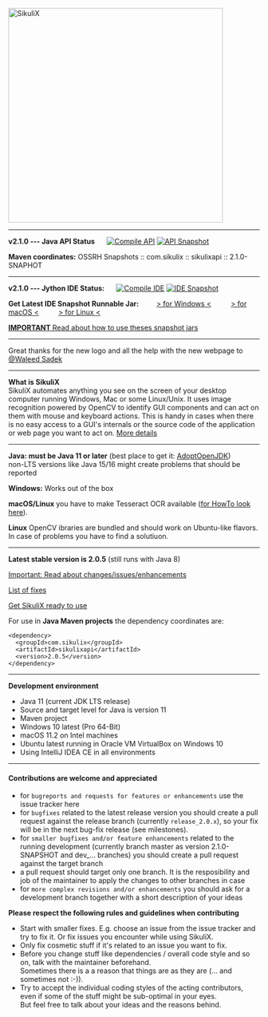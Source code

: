 [<img src="https://github.com/RaiMan/SikuliX1/blob/master/Support/sikulix-red.png" alt="SikuliX" width="430">](https://sikulix.github.io)

---
**v2.1.0 --- Java API Status**&nbsp;&nbsp;&nbsp;&nbsp;&nbsp;&nbsp;[![Compile API](https://github.com/RaiMan/SikuliX1/actions/workflows/api-compile.yml/badge.svg)](https://github.com/RaiMan/SikuliX1/actions/workflows/api-compile.yml) [![API Snapshot](https://github.com/RaiMan/SikuliX1/actions/workflows/api-snapshot.yml/badge.svg)](https://github.com/RaiMan/SikuliX1/actions/workflows/api-snapshot.yml) 

**Maven coordinates:** OSSRH Snapshots :: com.sikulix :: sikulixapi :: 2.1.0-SNAPHOT

---
**v2.1.0 --- Jython IDE Status:**&nbsp;&nbsp;&nbsp;&nbsp;&nbsp;&nbsp;[![Compile IDE](https://github.com/RaiMan/SikuliX1/actions/workflows/ide-compile.yml/badge.svg)](https://github.com/RaiMan/SikuliX1/actions/workflows/ide-compile.yml) [![IDE Snapshot](https://github.com/RaiMan/SikuliX1/actions/workflows/ide-snapshot.yml/badge.svg)](https://github.com/RaiMan/SikuliX1/actions/workflows/ide-snapshot.yml) 

**Get Latest IDE Snapshot Runnable Jar:**&nbsp;&nbsp;&nbsp;&nbsp;&nbsp;&nbsp;&nbsp;&nbsp;
[> for Windows <](https://oss.sonatype.org/content/repositories/snapshots/com/sikulix/sikulixwin/2.1.0-SNAPSHOT/sikulixwin-2.1.0-20210522.165201-1.jar) &nbsp;&nbsp;&nbsp;&nbsp;&nbsp;&nbsp;&nbsp;&nbsp;
[> for macOS <](https://oss.sonatype.org/content/repositories/snapshots/com/sikulix/sikulixmac/2.1.0-SNAPSHOT/sikulixmac-2.1.0-20210522.165238-4.jar) &nbsp;&nbsp;&nbsp;&nbsp;&nbsp;&nbsp;&nbsp;&nbsp;
[> for Linux <](https://oss.sonatype.org/content/repositories/snapshots/com/sikulix/sikulixlux/2.1.0-SNAPSHOT/sikulixlux-2.1.0-20210522.165316-1.jar) &nbsp;&nbsp;&nbsp;&nbsp;&nbsp;&nbsp;&nbsp;&nbsp;

[**IMPORTANT** Read about how to use theses snapshot jars](https://github.com/RaiMan/SikuliX1/blob/master/IDE/README.md)

----
Great thanks for the new logo and all the help with the new webpage to [@Waleed Sadek](https://github.com/waleedsadek-panx)

---
**What is SikuliX**<br>SikuliX automates anything you see on the screen of your desktop computer 
running Windows, Mac or some Linux/Unix. It uses image recognition powered by OpenCV to identify 
GUI components and can act on them with mouse and keyboard actions.
This is handy in cases when there is no easy access to a GUI's internals or 
the source code of the application or web page you want to act on. [More details](http://sikulix.com)

<hr>

**Java: must be Java 11 or later** (best place to get it: [AdoptOpenJDK](https://adoptopenjdk.net))
<br>non-LTS versions like Java 15/16 might create problems that should be reported

**Windows:** Works out of the box

**macOS/Linux** you have to make Tesseract OCR available ([for HowTo look here](https://github.com/RaiMan/SikuliX1/wiki/macOS-Linux:-Support-libraries-for-Tess4J-Tesseract-4-OCR)).

**Linux** OpenCV ibraries are bundled and should work on Ubuntu-like flavors. In case of problems you have to find a solutiuon.

<hr>

**Latest stable version is 2.0.5** (still runs with Java 8)

[Important: Read about changes/issues/enhancements](https://github.com/RaiMan/SikuliX1/wiki/About-actual-release-version)

[List of fixes](https://github.com/RaiMan/SikuliX1/wiki/ZZZ-Bug-Fixes)

[Get SikuliX ready to use](https://raiman.github.io/SikuliX1/downloads.html)
 
For use in **Java Maven projects** the dependency coordinates are:
```
<dependency>
  <groupId>com.sikulix</groupId>
  <artifactId>sikulixapi</artifactId>
  <version>2.0.5</version>
</dependency>
```
<hr>

**Development environment**

 - Java 11 (current JDK LTS release)
 - Source and target level for Java is version 11
 - Maven project
 - Windows 10 latest (Pro 64-Bit)
 - macOS 11.2 on Intel machines
 - Ubuntu latest running in Oracle VM VirtualBox on Windows 10
 - Using IntelliJ IDEA CE in all environments

<hr>

#### Contributions are welcome and appreciated
 - for `bugreports and requests for features or enhancements` use the issue tracker here
 - for `bugfixes` related to the latest release version you should create a pull request against the release branch (currently `release_2.0.x`), so your fix will be in the next bug-fix release (see milestones).
- for `smaller bugfixes and/or feature enhancements` related to the running development (currently branch master as version 2.1.0-SNAPSHOT and dev_... branches) you should create a pull request against the target branch
- a pull request should target only one branch. It is the resposibility and job of the maintainer to apply the changes to other branches in case 
- for `more complex revisions and/or enhancements` you should ask for a development branch together with a short description of your ideas
 
 **Please respect the following rules and guidelines when contributing**
  - Start with smaller fixes. E.g. choose an issue from the issue tracker and try to fix it. Or fix issues you encounter while using SikuliX.
  - Only fix cosmetic stuff if it's related to an issue you want to fix.
  - Before you change stuff like dependencies / overall code style and so on, talk with the maintainer beforehand.<br>Sometimes there is a a reason that things are as they are (... and sometimes not :-)).
  - Try to accept the individual coding styles of the acting contributors, even if some of the stuff might be sub-optimal in your eyes.<br>But feel free to talk about your ideas and the reasons behind.

 
